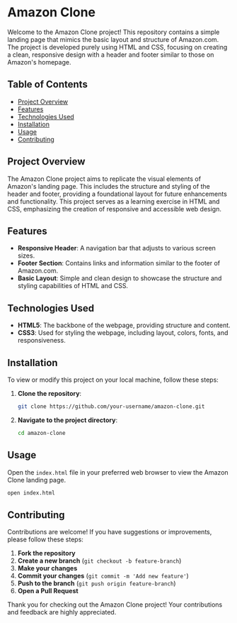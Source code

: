 # Amazon Clone

Welcome to the Amazon Clone project! This repository contains a simple landing page that mimics the basic layout and structure of Amazon.com. The project is developed purely using HTML and CSS, focusing on creating a clean, responsive design with a header and footer similar to those on Amazon's homepage.

## Table of Contents

- [Project Overview](#project-overview)
- [Features](#features)
- [Technologies Used](#technologies-used)
- [Installation](#installation)
- [Usage](#usage)
- [Contributing](#contributing)

## Project Overview

The Amazon Clone project aims to replicate the visual elements of Amazon's landing page. This includes the structure and styling of the header and footer, providing a foundational layout for future enhancements and functionality. This project serves as a learning exercise in HTML and CSS, emphasizing the creation of responsive and accessible web design.

## Features

- **Responsive Header**: A navigation bar that adjusts to various screen sizes.
- **Footer Section**: Contains links and information similar to the footer of Amazon.com.
- **Basic Layout**: Simple and clean design to showcase the structure and styling capabilities of HTML and CSS.

## Technologies Used

- **HTML5**: The backbone of the webpage, providing structure and content.
- **CSS3**: Used for styling the webpage, including layout, colors, fonts, and responsiveness.

## Installation

To view or modify this project on your local machine, follow these steps:

1. **Clone the repository**:
    ```sh
    git clone https://github.com/your-username/amazon-clone.git
    ```
2. **Navigate to the project directory**:
    ```sh
    cd amazon-clone
    ```

## Usage

Open the `index.html` file in your preferred web browser to view the Amazon Clone landing page.

```sh
open index.html
```

## Contributing

Contributions are welcome! If you have suggestions or improvements, please follow these steps:

1. **Fork the repository**
2. **Create a new branch** (`git checkout -b feature-branch`)
3. **Make your changes**
4. **Commit your changes** (`git commit -m 'Add new feature'`)
5. **Push to the branch** (`git push origin feature-branch`)
6. **Open a Pull Request**


Thank you for checking out the Amazon Clone project! Your contributions and feedback are highly appreciated.
